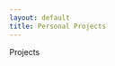 ```yaml
---
layout: default
title: Personal Projects
---
```


Projects

<style>
  .site-footer {
    display: none;
  }
</style>
